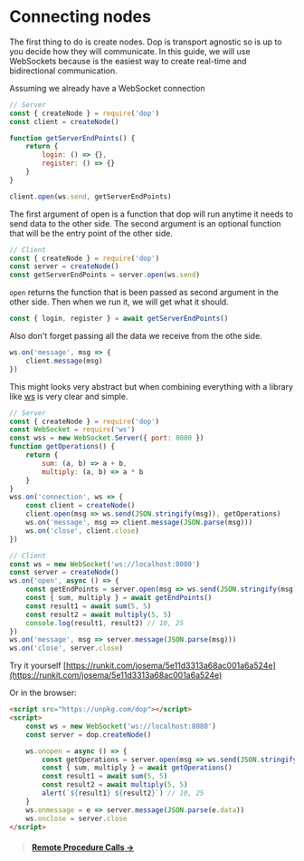 # Connecting nodes

The first thing to do is create nodes. Dop is transport agnostic so is up to you decide how they will communicate. In this guide, we will use WebSockets because is the easiest way to create real-time and bidirectional communication.

Assuming we already have a WebSocket connection

```js
// Server
const { createNode } = require('dop')
const client = createNode()

function getServerEndPoints() {
    return {
        login: () => {},
        register: () => {}
    }
}

client.open(ws.send, getServerEndPoints)
```

The first argument of open is a function that dop will run anytime it needs to send data to the other side. The second argument is an optional function that will be the entry point of the other side.

```js
// Client
const { createNode } = require('dop')
const server = createNode()
const getServerEndPoints = server.open(ws.send)
```

`open` returns the function that is been passed as second argument in the other side. Then when we run it, we will get what it should.

```js
const { login, register } = await getServerEndPoints()
```

Also don't forget passing all the data we receive from the othe side.

```js
ws.on('message', msg => {
    client.message(msg)
})
```

This might looks very abstract but when combining everything with a library like [ws](https://github.com/websockets/ws) is very clear and simple.

```js
// Server
const { createNode } = require('dop')
const WebSocket = require('ws')
const wss = new WebSocket.Server({ port: 8080 })
function getOperations() {
    return {
        sum: (a, b) => a + b,
        multiply: (a, b) => a * b
    }
}
wss.on('connection', ws => {
    const client = createNode()
    client.open(msg => ws.send(JSON.stringify(msg)), getOperations)
    ws.on('message', msg => client.message(JSON.parse(msg)))
    ws.on('close', client.close)
})

// Client
const ws = new WebSocket('ws://localhost:8080')
const server = createNode()
ws.on('open', async () => {
    const getEndPoints = server.open(msg => ws.send(JSON.stringify(msg)))
    const { sum, multiply } = await getEndPoints()
    const result1 = await sum(5, 5)
    const result2 = await multiply(5, 5)
    console.log(result1, result2) // 10, 25
})
ws.on('message', msg => server.message(JSON.parse(msg)))
ws.on('close', server.close)
```

Try it yourself [https://runkit.com/josema/5e11d3313a68ac001a6a524e](https://runkit.com/josema/5e11d3313a68ac001a6a524e)

Or in the browser:

<!-- <script src="https://unpkg.com/dop@1.0.0-beta.1/dist/dop.umd.js"></script> -->

```html
<script src="https://unpkg.com/dop"></script>
<script>
    const ws = new WebSocket('ws://localhost:8080')
    const server = dop.createNode()

    ws.onopen = async () => {
        const getOperations = server.open(msg => ws.send(JSON.stringify(msg)))
        const { sum, multiply } = await getOperations()
        const result1 = await sum(5, 5)
        const result2 = await multiply(5, 5)
        alert(`${result1} ${result2}`) // 10, 25
    }
    ws.onmessage = e => server.message(JSON.parse(e.data))
    ws.onclose = server.close
</script>
```

> #### [Remote Procedure Calls →](/guide/javascript/remote-procedure-calls)
